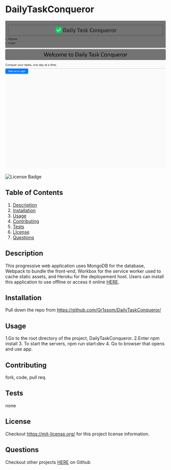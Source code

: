 # DailyTaskConqueror
![App image](dtc.png)

![License Badge](https://shields.io/badge/license-MIT-blue)
## Table of Contents
1. [Description](#description)
2. [Installation](#installation)
3. [Usage](#usage)
4. [Contributing](#contributing)
5. [Tests](#tests)
6. [LIcense](#lIcense)
7. [Questions](#questions)

## Description
This progressive web application uses MongoDB for the database, Webpack to bundle the front-end, Workbox for the service worker used to cache static assets, and Heroku for the deployement host. Users can install this application to use offline or access it online [HERE](https://NEWDEPLOYLINK.herokuapp.com/).

## Installation
Pull down the repo from https://github.com/Gr1ssom/DailyTaskConqueror/

## Usage
1.Go to the root directory of the project, DailyTaskConqueror.
2.Enter npm install
3. To start the servers, npm run start:dev
4. Go to browser that opens and use app.

## Contributing
fork, code, pull req.

## Tests
none

## License
Checkout https://mit-license.org/ for this project license information.

## Questions
Checkout other projects [HERE](https://github.com/YOURGITHUB) on Github

